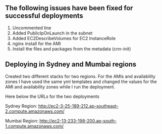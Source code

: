 ## The following issues have been fixed for successful deployments
1. Uncommented line
1. Added PublicIpOnLaunch in the subnet
1. Added EC2DescribeVolumes for EC2 InstanceRole
1. nginx install for the AMI
1. Install the files and packages from the metadata (cnn-init)


## Deploying in Sydney and Mumbai regions
Created two different stacks for two regions. For the AMIs and availability zones I have used the same yml templates and changed the values for the AMI and availability zones while I run the deployment. 

Here below the URLs for the two deployments

Sydney Region: http://ec2-3-25-189-212.ap-southeast-2.compute.amazonaws.com/

Mumbai Region: http://ec2-13-233-198-200.ap-south-1.compute.amazonaws.com/
